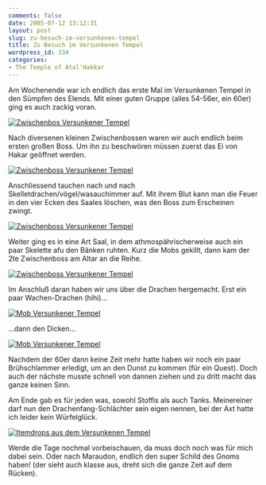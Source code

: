 ```yaml
---
comments: false
date: 2005-07-12 13:12:31
layout: post
slug: zu-besuch-im-versunkenen-tempel
title: Zu Besuch im Versunkenen Tempel
wordpress_id: 334
categories:
- The Temple of Atal'Hakkar
---
```


Am Wochenende war ich endlich das erste Mal im Versunkenen Tempel in den Sümpfen des Elends. Mit einer guten Gruppe (alles 54-56er, ein 60er) ging es auch zackig voran.

[![Zwischenbos Versunkener Tempel](http://photos23.flickr.com/25395503_1b662ed6fa.jpg)](http://www.flickr.com/photos/walsweer/25395503/)



Nach diversenen kleinen Zwischenbossen waren wir auch endlich beim ersten großen Boss. Um ihn zu beschwören müssen zuerst das Ei von Hakar geöffnet werden.

[![Zwischenboss Versunkener Tempel](http://photos21.flickr.com/25395505_6e3ab0e9c7.jpg)](http://www.flickr.com/photos/walsweer/25395505/)

Anschliessend tauchen nach und nach Skelletdrachen/vögel/wasauchimmer auf. Mit ihrem Blut kann man die Feuer in den vier Ecken des Saales löschen, was den Boss zum Erscheinen zwingt.

[![Zwischenboss Versunkener Tempel](http://photos22.flickr.com/25395522_34018607dc.jpg)](http://www.flickr.com/photos/walsweer/25395522/)

Weiter ging es in eine Art Saal, in dem athmospährischerweise auch ein paar Skelette afu den Bänken ruhten. Kurz die Mobs gekillt, dann kam der 2te Zwischenboss am Altar an die Reihe.

[![Zwischenboss Versunkener Tempel](http://photos22.flickr.com/25395530_fa9b4f581a.jpg)](http://www.flickr.com/photos/walsweer/25395530/)

Im Anschluß daran haben wir uns über die Drachen hergemacht. Erst ein paar Wachen-Drachen (hihi)...

[![Mob Versunkener Tempel](http://photos21.flickr.com/25395533_83d35a9171.jpg)](http://www.flickr.com/photos/walsweer/25395533/)

...dann den Dicken...

[![Mob Versunkener Tempel](http://photos23.flickr.com/25395534_c59d7eaa2c.jpg)](http://www.flickr.com/photos/walsweer/25395534/)

Nachdem der 60er dann keine Zeit mehr hatte haben wir noch ein paar Brühschlammer erledigt, um an den Dunst zu kommen (für ein Quest). Doch auch der nächste musste schnell von dannen ziehen und zu dritt macht das ganze keinen Sinn.

Am Ende gab es für jeden was, sowohl Stoffis als auch Tanks. Meinereiner darf nun den Drachenfang-Schlächter sein eigen nennen, bei der Axt hatte ich leider kein Würfelglück.

[![Itemdrops aus dem Versunkenen Tempel](http://photos23.flickr.com/25395552_34496d9607.jpg)](http://www.flickr.com/photos/walsweer/25395552/)

Werde die Tage nochmal vorbeischauen, da muss doch noch was für mich dabei sein. Oder nach Maraudon, endlich den super Schild des Gnoms haben! (der sieht auch klasse aus, dreht sich die ganze Zeit auf dem Rücken).
